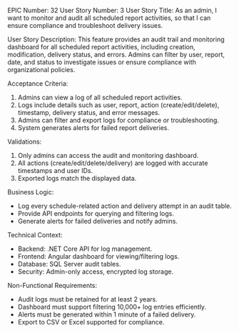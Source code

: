 EPIC Number: 32
User Story Number: 3
User Story Title: As an admin, I want to monitor and audit all scheduled report activities, so that I can ensure compliance and troubleshoot delivery issues.

User Story Description: This feature provides an audit trail and monitoring dashboard for all scheduled report activities, including creation, modification, delivery status, and errors. Admins can filter by user, report, date, and status to investigate issues or ensure compliance with organizational policies.

Acceptance Criteria:
1. Admins can view a log of all scheduled report activities.
2. Logs include details such as user, report, action (create/edit/delete), timestamp, delivery status, and error messages.
3. Admins can filter and export logs for compliance or troubleshooting.
4. System generates alerts for failed report deliveries.

Validations:
1. Only admins can access the audit and monitoring dashboard.
2. All actions (create/edit/delete/delivery) are logged with accurate timestamps and user IDs.
3. Exported logs match the displayed data.

Business Logic:
- Log every schedule-related action and delivery attempt in an audit table.
- Provide API endpoints for querying and filtering logs.
- Generate alerts for failed deliveries and notify admins.

Technical Context:
- Backend: .NET Core API for log management.
- Frontend: Angular dashboard for viewing/filtering logs.
- Database: SQL Server audit tables.
- Security: Admin-only access, encrypted log storage.

Non-Functional Requirements:
- Audit logs must be retained for at least 2 years.
- Dashboard must support filtering 10,000+ log entries efficiently.
- Alerts must be generated within 1 minute of a failed delivery.
- Export to CSV or Excel supported for compliance.
